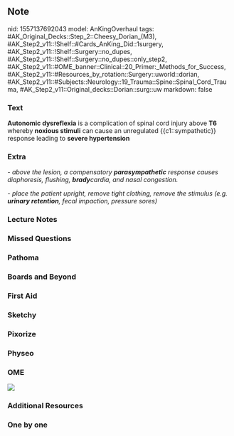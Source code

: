 ## Note
nid: 1557137692043
model: AnKingOverhaul
tags: #AK_Original_Decks::Step_2::Cheesy_Dorian_(M3), #AK_Step2_v11::!Shelf::#Cards_AnKing_Did::1surgery, #AK_Step2_v11::!Shelf::Surgery::no_dupes, #AK_Step2_v11::!Shelf::Surgery::no_dupes::only_step2, #AK_Step2_v11::#OME_banner::Clinical::20_Primer:_Methods_for_Success, #AK_Step2_v11::#Resources_by_rotation::Surgery::uworld::dorian, #AK_Step2_v11::#Subjects::Neurology::19_Trauma::Spine::Spinal_Cord_Trauma, #AK_Step2_v11::Original_decks::Dorian::surg::uw
markdown: false

### Text
<b>Autonomic dysreflexia</b> is a complication of spinal cord
injury above <b>T6</b> whereby <b>noxious stimuli</b> can cause an
unregulated {{c1::sympathetic}} response leading to <b>severe
hypertension</b>

### Extra
<i>- above the lesion, a compensatory <b>parasympathetic</b>
response causes diaphoresis, flushing, <b>brady</b>cardia, and
nasal congestion.</i>
<div>
  <i>- place the patient upright, remove tight clothing, remove the
  stimulus (e.g. <b>urinary retention</b>, fecal impaction,
  pressure sores)</i>
</div>

### Lecture Notes


### Missed Questions


### Pathoma


### Boards and Beyond


### First Aid


### Sketchy


### Pixorize


### Physeo


### OME
<div class="ome-widget">
  <a href="https://onlinemeded.org/spa/surgery?ref=anki"><img src=
  "_OME_AnkiFlashcards_Topic_3.png"></a>
</div>

### Additional Resources


### One by one

